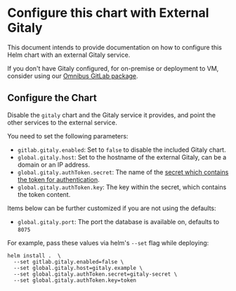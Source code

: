 # Configure this chart with External Gitaly

This document intends to provide documentation on how to configure this Helm chart with an external Gitaly service.

If you don't have Gitaly configured, for on-premise or deployment to VM,
consider using our [Omnibus GitLab package](./external-omnibus-gitaly.md).

## Configure the Chart

Disable the `gitaly` chart and the Gitaly service it provides, and point the other services to the external service.

You need to set the following parameters:
* `gitlab.gitaly.enabled`: Set to `false` to disable the included Gitaly chart.
* `global.gitaly.host`: Set to the hostname of the external Gitaly, can be a domain or an IP address.
* `global.gitaly.authToken.secret`: The name of the [secret which contains the token for authentication][gitaly-secret].
* `global.gitaly.authToken.key`: The key within the secret, which contains the token content.

Items below can be further customized if you are not using the defaults:
* `global.gitaly.port`: The port the database is available on, defaults to `8075`

For example, pass these values via helm's `--set` flag while deploying:

```
helm install .  \
  --set gitlab.gitaly.enabled=false \
  --set global.gitaly.host=gitaly.example \
  --set global.gitaly.authToken.secret=gitaly-secret \
  --set global.gitaly.authToken.key=token
```

[gitaly-secret]: ../../installation/secrets.md#gitaly-secret
